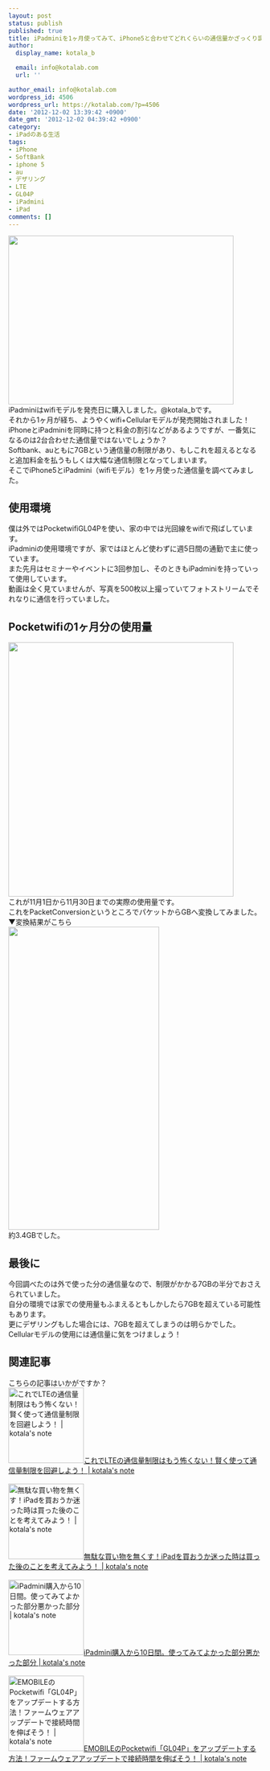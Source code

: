 ```yaml
---
layout: post
status: publish
published: true
title: iPadminiを1ヶ月使ってみて、iPhone5と合わせてどれくらいの通信量かざっくり調べてみた！
author:
  display_name: kotala_b

  email: info@kotalab.com
  url: ''

author_email: info@kotalab.com
wordpress_id: 4506
wordpress_url: https://kotalab.com/?p=4506
date: '2012-12-02 13:39:42 +0900'
date_gmt: '2012-12-02 04:39:42 +0900'
category:
- iPadのある生活
tags:
- iPhone
- SoftBank
- iphone 5
- au
- デザリング
- LTE
- GL04P
- iPadmini
- iPad
comments: []
---
```

<p><a href="https://kotalab.com/wp-content/uploads/ipadminiwifi_121202.jpg" target="_blank"><img src="https://kotalab.com/wp-content/uploads/ipadminiwifi_121202-448x336.jpg" alt="" title="ipadminiwifi_121202" width="448" height="336" class="alignnone size-large wp-image-4510" /></a><br />
iPadminiはwifiモデルを発売日に購入しました。@kotala_bです。<br />
それから1ヶ月が経ち、ようやくwifi+Cellularモデルが発売開始されました！<br />
iPhoneとiPadminiを同時に持つと料金の割引などがあるようですが、一番気になるのは2台合わせた通信量ではないでしょうか？<br />
Softbank、auともに7GBという通信量の制限があり、もしこれを超えるとなると追加料金を払うもしくは大幅な通信制限となってしまいます。<br />
そこでiPhone5とiPadmini（wifiモデル）を1ヶ月使った通信量を調べてみました。<br />
<!--more--></p>
<h2>使用環境</h2>
<p>僕は外ではPocketwifiGL04Pを使い、家の中では光回線をwifiで飛ばしています。<br />
iPadminiの使用環境ですが、家ではほとんど使わずに週5日間の通勤で主に使っています。<br />
また先月はセミナーやイベントに3回参加し、そのときもiPadminiを持っていって使用しています。<br />
動画は全く見ていませんが、写真を500枚以上撮っていてフォトストリームでそれなりに通信を行っていました。</p>
<h2>Pocketwifiの1ヶ月分の使用量</h2>
<p><a href="https://kotalab.com/wp-content/uploads/ipadminiwifi_121202_01.jpg" target="_blank"><img src="https://kotalab.com/wp-content/uploads/ipadminiwifi_121202_01-448x506.jpg" alt="" title="ipadminiwifi_121202_01" width="448" height="506" class="alignnone size-large wp-image-4508" /></a><br />
これが11月1日から11月30日までの実際の使用量です。<br />
これをPacketConversionというところでパケットからGBへ変換してみました。<br />
▼変換結果がこちら<br />
<a href="https://kotalab.com/wp-content/uploads/ipadminiwifi_121202_02.jpg" target="_blank"><img src="https://kotalab.com/wp-content/uploads/ipadminiwifi_121202_02-300x603.jpg" alt="" title="ipadminiwifi_121202_02" width="300" height="603" class="alignnone size-medium wp-image-4509" /></a><br />
約3.4GBでした。</p>
<h2>最後に</h2>
<p>今回調べたのは外で使った分の通信量なので、制限がかかる7GBの半分でおさえられていました。<br />
自分の環境では家での使用量もふまえるともしかしたら7GBを超えている可能性もあります。<br />
更にデザリングもした場合には、7GBを超えてしまうのは明らかでした。<br />
Cellularモデルの使用には通信量に気をつけましょう！</p>
<h2 class="rele">関連記事</h2>
<p>こちらの記事はいかがですか？<br />
<a href="https://kotalab.com/lte" target="_blank"><img  class="alignleft" src="https://kotalab.com/wp-content/uploads/ltelimit_120916.jpg" alt="これでLTEの通信量制限はもう怖くない！賢く使って通信量制限を回避しよう！ | kotala's note" width="150" /></a><a href="https://kotalab.com/lte" target="_blank">これでLTEの通信量制限はもう怖くない！賢く使って通信量制限を回避しよう！ | kotala's note</a><br style="clear:both;" /><br />
<a href="https://kotalab.com/ipad-mini-thinking" target="_blank"><img  class="alignleft" src="https://kotalab.com/wp-content/uploads/ipad_121029.jpg" alt="無駄な買い物を無くす！iPadを買おうか迷った時は買った後のことを考えてみよう！ | kotala's note" width="150" /></a><a href="https://kotalab.com/ipad-mini-thinking" target="_blank">無駄な買い物を無くす！iPadを買おうか迷った時は買った後のことを考えてみよう！ | kotala's note</a><br style="clear:both;" /><br />
<a href="https://kotalab.com/ipadmini-10days" target="_blank"><img  class="alignleft" src="https://kotalab.com/wp-content/uploads/ipadmini10days_20121114.jpg" alt="iPadmini購入から10日間。使ってみてよかった部分悪かった部分 | kotala's note" width="150" /></a><a href="https://kotalab.com/ipadmini-10days" target="_blank">iPadmini購入から10日間。使ってみてよかった部分悪かった部分 | kotala's note</a><br style="clear:both;" /><br />
<a href="https://kotalab.com/gl04p-update" target="_blank"><img  class="alignleft" src="https://kotalab.com/wp-content/uploads/gl04pupdate_121205-448x336.jpg" alt="EMOBILEのPocketwifi「GL04P」をアップデートする方法！ファームウェアアップデートで接続時間を伸ばそう！ | kotala's note" width="150" /></a><a href="https://kotalab.com/gl04p-update" target="_blank">EMOBILEのPocketwifi「GL04P」をアップデートする方法！ファームウェアアップデートで接続時間を伸ばそう！ | kotala's note</a><br style="clear:both;" /></p>
